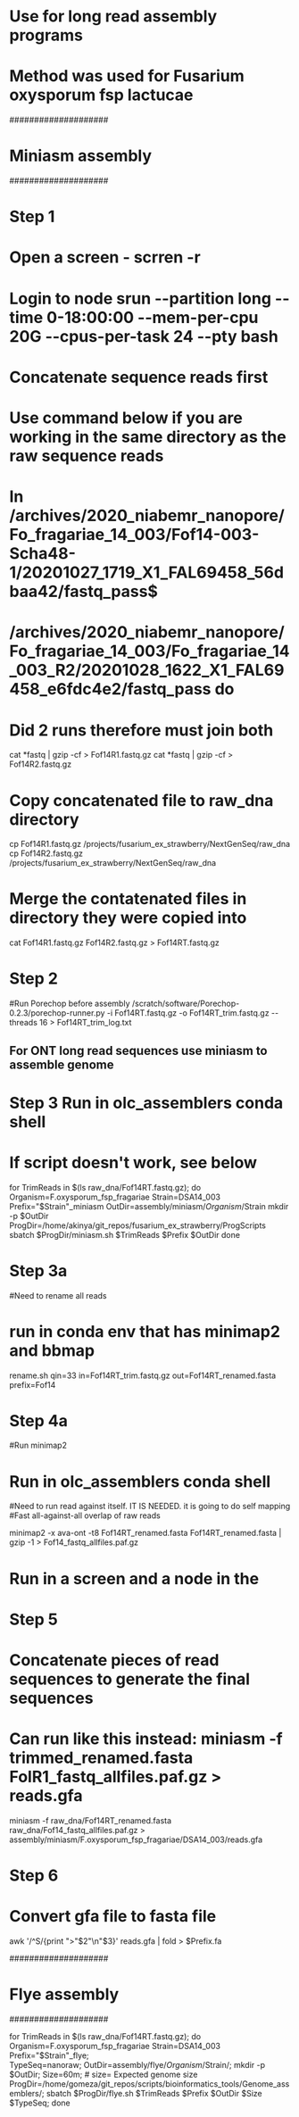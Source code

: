 # Use for long read assembly programs

# Method was used for Fusarium oxysporum fsp lactucae

####################
# Miniasm assembly
####################
# Step 1
# Open a screen - scrren -r
# Login to node srun --partition long --time 0-18:00:00 --mem-per-cpu 20G --cpus-per-task 24 --pty bash
# Concatenate sequence reads first
# Use command below if you are working in the same directory as the raw sequence reads

# In /archives/2020_niabemr_nanopore/Fo_fragariae_14_003/Fof14-003-Scha48-1/20201027_1719_X1_FAL69458_56dbaa42/fastq_pass$
# /archives/2020_niabemr_nanopore/Fo_fragariae_14_003/Fo_fragariae_14_003_R2/20201028_1622_X1_FAL69458_e6fdc4e2/fastq_pass do
# Did 2 runs therefore  must join both
cat *fastq | gzip -cf > Fof14R1.fastq.gz
cat *fastq | gzip -cf > Fof14R2.fastq.gz

# Copy concatenated file to raw_dna directory
cp Fof14R1.fastq.gz /projects/fusarium_ex_strawberry/NextGenSeq/raw_dna
cp Fof14R2.fastq.gz /projects/fusarium_ex_strawberry/NextGenSeq/raw_dna

# Merge the contatenated files in directory they were copied into
cat Fof14R1.fastq.gz Fof14R2.fastq.gz > Fof14RT.fastq.gz

# Step 2
#Run Porechop before assembly
/scratch/software/Porechop-0.2.3/porechop-runner.py -i Fof14RT.fastq.gz -o Fof14RT_trim.fastq.gz --threads 16 > Fof14RT_trim_log.txt


## For ONT long read sequences use miniasm to assemble genome
# Step 3 Run in olc_assemblers conda shell
# If script doesn't work, see below
for TrimReads in $(ls raw_dna/Fof14RT.fastq.gz); do
    Organism=F.oxysporum_fsp_fragariae
    Strain=DSA14_003
    Prefix="$Strain"_miniasm
    OutDir=assembly/miniasm/$Organism/$Strain
    mkdir -p $OutDir
    ProgDir=/home/akinya/git_repos/fusarium_ex_strawberry/ProgScripts
    sbatch $ProgDir/miniasm.sh $TrimReads $Prefix $OutDir
  done

# Step 3a
#Need to rename all reads
# run in conda env that has minimap2 and bbmap
rename.sh qin=33 in=Fof14RT_trim.fastq.gz out=Fof14RT_renamed.fasta prefix=Fof14

# Step 4a
#Run minimap2
# Run in olc_assemblers conda shell
#Need to run read against itself. IT IS NEEDED. it is going to do self mapping
#Fast all-against-all overlap of raw reads

minimap2 -x ava-ont -t8 Fof14RT_renamed.fasta Fof14RT_renamed.fasta | gzip -1 > Fof14_fastq_allfiles.paf.gz


# Run in a screen and a node in the
# Step 5
# Concatenate pieces of read sequences to generate the final sequences
# Can run like this instead: miniasm -f trimmed_renamed.fasta FolR1_fastq_allfiles.paf.gz > reads.gfa
miniasm -f raw_dna/Fof14RT_renamed.fasta raw_dna/Fof14_fastq_allfiles.paf.gz > assembly/miniasm/F.oxysporum_fsp_fragariae/DSA14_003/reads.gfa

# Step 6
# Convert gfa file to fasta file
awk '/^S/{print ">"$2"\n"$3}' reads.gfa | fold > $Prefix.fa

####################
# Flye assembly
####################

for TrimReads in $(ls raw_dna/Fof14RT.fastq.gz); do
      Organism=F.oxysporum_fsp_fragariae
      Strain=DSA14_003
       Prefix="$Strain"_flye;     
       TypeSeq=nanoraw;
       OutDir=assembly/flye/$Organism/$Strain/;
       mkdir -p $OutDir;
       Size=60m; # size= Expected genome size
       ProgDir=/home/gomeza/git_repos/scripts/bioinformatics_tools/Genome_assemblers/;
       sbatch $ProgDir/flye.sh $TrimReads $Prefix $OutDir $Size $TypeSeq;
     done
